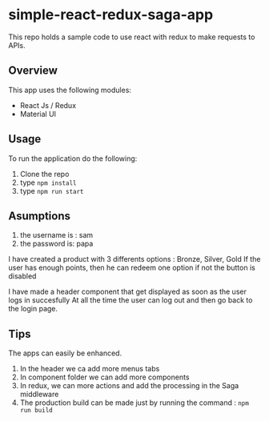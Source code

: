 # simple-react-redux-saga-app

This repo holds a sample code to use react with redux to make requests to APIs.

## Overview
This app uses the following modules: 

+ React Js / Redux
+ Material UI


## Usage
To run the application do the following:

1. Clone the repo
2. type `npm install`
3. type `npm run start`

## Asumptions
1. the username is : sam
2. the password is: papa

I have created a product with 3 differents options : Bronze, Silver, Gold
If the user has enough points, then he can redeem one option if not the button is disabled

I have made a header component that get displayed as soon as the user logs in succesfully
At all the time the user can log out and then go back to the login page.

## Tips

The apps can easily be enhanced. 
  1. In the header we ca add more menus tabs
  2. In component folder we can add more components
  3. In redux, we can more actions and add the processing in the Saga middleware 
  4. The production build can be made just by running the command : `npm run build`
